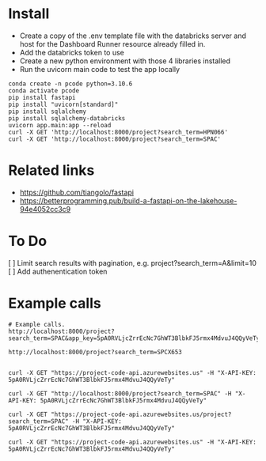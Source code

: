 # Install 

- Create a copy of the .env template file with the databricks server and host for the Dashboard Runner resource already filled in.
- Add the databricks token to use
- Create a new python environment with those 4 libraries installed
- Run the uvicorn main code to test the app locally 

```
conda create -n pcode python=3.10.6
conda activate pcode
pip install fastapi
pip install "uvicorn[standard]"
pip install sqlalchemy
pip install sqlalchemy-databricks 
uvicorn app.main:app --reload
curl -X GET 'http://localhost:8000/project?search_term=HPN066'
curl -X GET 'http://localhost:8000/project?search_term=SPAC'
```

# Related links 

- https://github.com/tiangolo/fastapi
- https://betterprogramming.pub/build-a-fastapi-on-the-lakehouse-94e4052cc3c9

# To Do

[ ] Limit search results with pagination, e.g. project?search_term=A&limit=10 
[ ] Add authenentication token  

# Example calls 

```
# Example calls. 
http://localhost:8000/project?search_term=SPAC&app_key=5pA0RVLjcZrrEcNc7GhWT3BlbkFJ5rmx4MdvuJ4QQyVeTy

http://localhost:8000/project?search_term=SPCX653


curl -X GET "https://project-code-api.azurewebsites.us" -H "X-API-KEY: 5pA0RVLjcZrrEcNc7GhWT3BlbkFJ5rmx4MdvuJ4QQyVeTy"

curl -X GET "http://localhost:8000/project?search_term=SPAC" -H "X-API-KEY: 5pA0RVLjcZrrEcNc7GhWT3BlbkFJ5rmx4MdvuJ4QQyVeTy"

curl -X GET "https://project-code-api.azurewebsites.us/project?search_term=SPAC" -H "X-API-KEY: 5pA0RVLjcZrrEcNc7GhWT3BlbkFJ5rmx4MdvuJ4QQyVeTy"

curl -X GET "https://project-code-api.azurewebsites.us" -H "X-API-KEY: 5pA0RVLjcZrrEcNc7GhWT3BlbkFJ5rmx4MdvuJ4QQyVeTy"
```